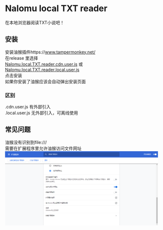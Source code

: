 # Nalomu local TXT reader
在本地浏览器阅读TXT小说吧！  
## 安装  
安装油猴插件https://www.tampermonkey.net/  
在release 里选择  
[Nalomu.local.TXT.reader.cdn.user.js](https://github.com/nalomu/local-txt-reader/releases/download/1.0.0/Nalomu.local.TXT.reader.cdn.user.js)
或  
[Nalomu.local.TXT.reader.local.user.js](https://github.com/nalomu/local-txt-reader/releases/download/1.0.0/Nalomu.local.TXT.reader.local.user.js)  
点击安装  
如果你安装了油猴应该会自动弹出安装页面   
### 区别 
.cdn.user.js  有外部引入  
.local.user.js 无外部引入，可离线使用  

## 常见问题
 油猴没有识别到file:///  
需要在扩展程序里允许油猴访问文件网址
![截图](screenshots/1.png)
